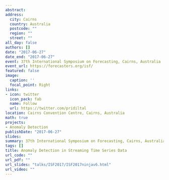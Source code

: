 ```yaml
---
abstract: 
address:
  city: Cairns
  country: Australia
  postcode: ""
  region: ""
  street: ""
all_day: false
authors: []
date: "2017-06-27"
date_end: "2017-06-27"
event: 37th International Symposium on Forecasting, Cairns, Australia
event_url: https://forecasters.org/isf/
featured: false
image:
  caption: ''
  focal_point: Right
links:
- icon: twitter
  icon_pack: fab
  name: Follow
  url: https://twitter.com/pridiltal
location: Cairns Convention Centre, Cairns, Australia
math: true
projects:
- Anomaly Detection
publishDate: "2017-06-27"
slides: 
summary: 37th International Symposium on Forecasting, Cairns, Australia
tags: []
title: Anomaly Detection in Streaming Time Series Data
url_code: ""
url_pdf: ""
url_slides: "talks/ISF2017/ISF2017ninjav6.html" 
url_video: ""
---
```



